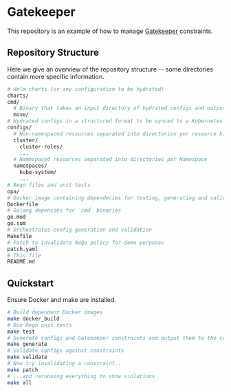 # Gatekeeper

This repository is an example of how to manage
[Gatekeeper](https://github.com/open-policy-agent/gatekeeper) constraints.

## Repository Structure

Here we give an overview of the repository structure -- some directories contain more specific
information.

```sh
# Helm charts (or any configuration to be hydrated)
charts/
cmd/
  # Binary that takes an input directory of hydrated configs and outputs them to the configs structure
  move/
# Hydrated configs in a structured format to be synced to a Kubernetes cluster
configs/
  # Non-namespaced resources separated into directories per resource kind
  cluster/
    cluster-roles/
    ...
  # Namespaced resources separated into directories per Namespace
  namespaces/
    kube-system/
    ...
# Rego files and unit tests
opa/
# Docker image containing dependecies for testing, generating and validating policies and configs
Dockerfile
# Golang depencies for `cmd` binaries
go.mod
go.sum
# Orchestrates config generation and validation
Makefile
# Patch to invalidate Rego policy for demo purposes
patch.yaml
# This file
README.md
```

## Quickstart

Ensure Docker and make are installed.

```sh
# Build dependent Docker images
make docker_build
# Run Rego unit tests
make test
# Generate configs and Gatekeeper constraints and output them to the configs directory
make generate
# Validate configs against constraints
make validate
# Now try invalidating a constraint...
make patch
# ...and rerunning everything to show violations
make all
```
